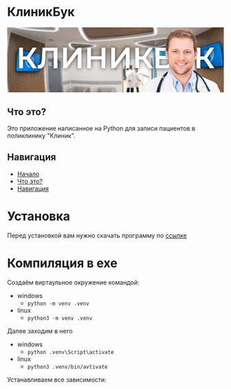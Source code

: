 # КлиникБук

[![Header](https://github.com/AsQqqq/clinicbook/blob/master/assets/image/header.png?raw=true)](#клиникбук)

## Что это?

Это приложение написанное на Python для записи пациентов в поликлинику "Клиник". 


## Навигация

* [Начало](#клиникбук)
* [Что это?](#что-это)
* [Навигация](#навигация)


# Установка

Перед установкой вам нужно скачать программу по [ссылке](https://jrsoftware.org/isinfo.php)

# Компиляция в exe

Создаём виртаульное окружение командой:

* windows
    * `python -m venv .venv`
* linux
    * `python3 -m venv .venv`

Далее заходим в него

* windows
    * `python .venv\Script\activate`
* linux
    * `python3 .venv/bin/avtivate`

Устанавливаем все зависимости:


